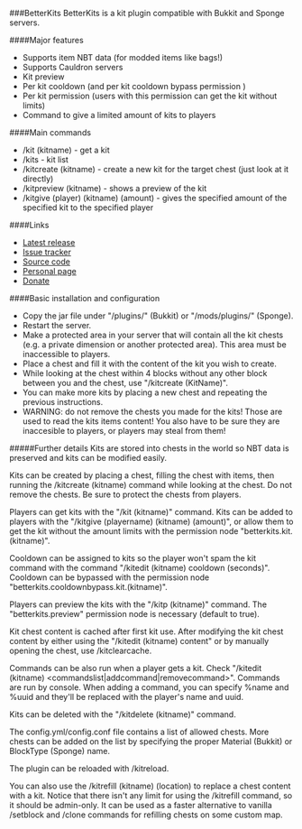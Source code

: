 ###BetterKits
BetterKits is a kit plugin compatible with Bukkit and Sponge servers.

####Major features
- Supports item NBT data (for modded items like bags!)
- Supports Cauldron servers
- Kit preview
- Per kit cooldown (and per kit cooldown bypass permission )
- Per kit permission (users with this permission can get the kit without limits)
- Command to give a limited amount of kits to players

####Main commands
- /kit (kitname) - get a kit
- /kits - kit list
- /kitcreate (kitname) - create a new kit for the target chest (just look at it directly)
- /kitpreview (kitname) - shows a preview of the kit
- /kitgive (player) (kitname) (amount) - gives the specified amount of the specified kit to the specified player

####Links
- [Latest release](https://github.com/KaiKikuchi/BetterKits/releases)
- [Issue tracker](https://github.com/KaiKikuchi/BetterKits/issues)
- [Source code](https://github.com/KaiKikuchi/BetterKits/)
- [Personal page](http://mc.kaikk.net)
- [Donate](http://mc.kaikk.net/#donate)

####Basic installation and configuration
- Copy the jar file under "/plugins/" (Bukkit) or "/mods/plugins/" (Sponge).
- Restart the server.
- Make a protected area in your server that will contain all the kit chests (e.g. a private dimension or another protected area). This area must be inaccessible to players.
- Place a chest and fill it with the content of the kit you wish to create.
- While looking at the chest within 4 blocks without any other block between you and the chest, use "/kitcreate (KitName)".
- You can make more kits by placing a new chest and repeating the previous instructions.
- WARNING: do not remove the chests you made for the kits! Those are used to read the kits items content! You also have to be sure they are inaccesible to players, or players may steal from them!

#####Further details
Kits are stored into chests in the world so NBT data is preserved and kits can be modified easily.

Kits can be created by placing a chest, filling the chest with items, then running the /kitcreate (kitname) command while looking at the chest. Do not remove the chests. Be sure to protect the chests from players.

Players can get kits with the "/kit (kitname)" command. Kits can be added to players with the "/kitgive (playername) (kitname) (amount)", or allow them to get the kit without the amount limits with the permission node "betterkits.kit.(kitname)".

Cooldown can be assigned to kits so the player won't spam the kit command with the command "/kitedit (kitname) cooldown (seconds)". Cooldown can be bypassed with the permission node "betterkits.cooldownbypass.kit.(kitname)".

Players can preview the kits with the "/kitp (kitname)" command. The "betterkits.preview" permission node is necessary (default to true).

Kit chest content is cached after first kit use. After modifying the kit chest content by either using the "/kitedit (kitname) content" or by manually opening the chest, use /kitclearcache.

Commands can be also run when a player gets a kit. Check "/kitedit (kitname) <commandslist|addcommand|removecommand>". Commands are run by console. When adding a command, you can specify %name and %uuid and they'll be replaced with the player's name and uuid.

Kits can be deleted with the "/kitdelete (kitname)" command.

The config.yml/config.conf file contains a list of allowed chests. More chests can be added on the list by specifying the proper Material (Bukkit) or BlockType (Sponge) name.

The plugin can be reloaded with /kitreload.

You can also use the /kitrefill (kitname) (location) to replace a chest content with a kit. Notice that there isn't any limit for using the /kitrefill command, so it should be admin-only. It can be used as a faster alternative to vanilla /setblock and /clone commands for refilling chests on some custom map.


